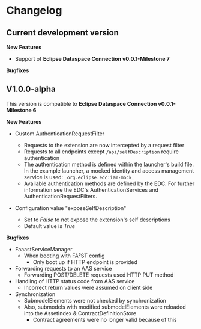 # Changelog

## Current development version 

**New Features**

* Support of **Eclipse Dataspace Connection v0.0.1-Milestone 7**

**Bugfixes**

## V1.0.0-alpha
This version is compatible to **Eclipse Dataspace Connection v0.0.1-Milestone 6**

**New Features**

* Custom AuthenticationRequestFilter
    * Requests to the extension are now intercepted by a request filter
    * Requests to all endpoints except `/api/selfDescription` require authentication
    * The authentication method is defined within the launcher's build file. In the example launcher, a mocked identity and access management service is used: `_org.eclipse.edc:iam-mock_`
    * Available authentication methods are defined by the EDC. For further information see the EDC's AuthenticationServices and AuthenticationRequestFilters.

* Configuration value "exposeSelfDescription"
    * Set to _False_ to not expose the extension's self descriptions
    * Default value is _True_

**Bugfixes**

* FaaastServiceManager
    * When booting with FA³ST config
        * Only boot up if HTTP endpoint is provided
* Forwarding requests to an AAS service
    * Forwarding POST/DELETE requests used HTTP PUT method
* Handling of HTTP status code from AAS service
    * Incorrect return values were assumed on client side
* Synchronization
    * SubmodelElements were not checked by synchronization
    * Also, submodels with modified submodelElements were reloaded into the AssetIndex & ContractDefinitionStore
        * Contract agreements were no longer valid because of this
